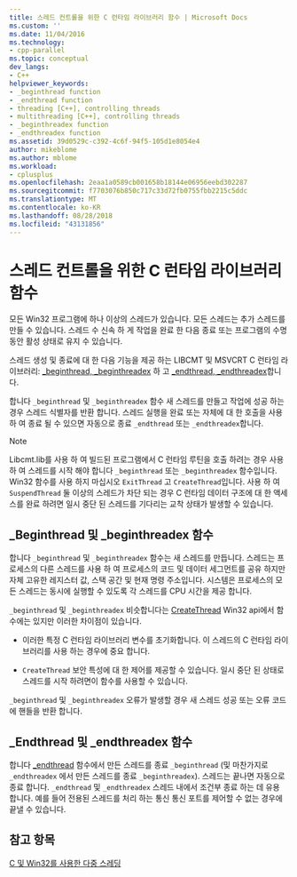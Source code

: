 ```yaml
---
title: 스레드 컨트롤을 위한 C 런타임 라이브러리 함수 | Microsoft Docs
ms.custom: ''
ms.date: 11/04/2016
ms.technology:
- cpp-parallel
ms.topic: conceptual
dev_langs:
- C++
helpviewer_keywords:
- _beginthread function
- _endthread function
- threading [C++], controlling threads
- multithreading [C++], controlling threads
- _beginthreadex function
- _endthreadex function
ms.assetid: 39d0529c-c392-4c6f-94f5-105d1e8054e4
author: mikeblome
ms.author: mblome
ms.workload:
- cplusplus
ms.openlocfilehash: 2eaa1a0589cb001658b18144e06956eebd302287
ms.sourcegitcommit: f7703076b850c717c33d72fb0755fbb2215c5ddc
ms.translationtype: MT
ms.contentlocale: ko-KR
ms.lasthandoff: 08/28/2018
ms.locfileid: "43131856"
---
```

# <a name="c-run-time-library-functions-for-thread-control"></a>스레드 컨트롤을 위한 C 런타임 라이브러리 함수
모든 Win32 프로그램에 하나 이상의 스레드가 있습니다. 모든 스레드는 추가 스레드를 만들 수 있습니다. 스레드 수 신속 하 게 작업을 완료 한 다음 종료 또는 프로그램의 수명 동안 활성 상태로 유지 수 있습니다.  
  
스레드 생성 및 종료에 대 한 다음 기능을 제공 하는 LIBCMT 및 MSVCRT C 런타임 라이브러리: [_beginthread, _beginthreadex](../c-runtime-library/reference/beginthread-beginthreadex.md) 하 고 [_endthread, _endthreadex](../c-runtime-library/reference/endthread-endthreadex.md)합니다.  
  
합니다 `_beginthread` 및 `_beginthreadex` 함수 새 스레드를 만들고 작업에 성공 하는 경우 스레드 식별자를 반환 합니다. 스레드 실행을 완료 또는 자체에 대 한 호출을 사용 하 여 종료 될 수 있으면 자동으로 종료 `_endthread` 또는 `_endthreadex`합니다.  
  
> [!NOTE]
> Libcmt.lib를 사용 하 여 빌드된 프로그램에서 C 런타임 루틴을 호출 하려는 경우 사용 하 여 스레드를 시작 해야 합니다 `_beginthread` 또는 `_beginthreadex` 함수입니다. Win32 함수를 사용 하지 마십시오 `ExitThread` 고 `CreateThread`입니다. 사용 하 여 `SuspendThread` 둘 이상의 스레드가 차단 되는 경우 C 런타임 데이터 구조에 대 한 액세스를 완료 하려면 일시 중단 된 스레드를 기다리는 교착 상태가 발생할 수 있습니다.  
  
##  <a name="_core_the__beginthread_function"></a> _Beginthread 및 _beginthreadex 함수  
 
합니다 `_beginthread` 및 `_beginthreadex` 함수는 새 스레드를 만듭니다. 스레드는 프로세스의 다른 스레드를 사용 하 여 프로세스의 코드 및 데이터 세그먼트를 공유 하지만 자체 고유한 레지스터 값, 스택 공간 및 현재 명령 주소입니다. 시스템은 프로세스의 모든 스레드는 동시에 실행할 수 있도록 각 스레드를 CPU 시간을 제공 합니다.  
  
`_beginthread` 및 `_beginthreadex` 비슷합니다는 [CreateThread](http://msdn.microsoft.com/library/windows/desktop/ms682453) Win32 api에서 함수에는 있지만 이러한 차이점이 있습니다.  
  
- 이러한 특정 C 런타임 라이브러리 변수를 초기화합니다. 이 스레드의 C 런타임 라이브러리를 사용 하는 경우에 중요 합니다.  
  
- `CreateThread` 보안 특성에 대 한 제어를 제공할 수 있습니다. 일시 중단 된 상태로 스레드를 시작 하려면이 함수를 사용할 수 있습니다.  
  
 `_beginthread` 및 `_beginthreadex` 오류가 발생할 경우 새 스레드 성공 또는 오류 코드에 핸들을 반환 합니다.  
  
##  <a name="_core_the__endthread_function"></a> _Endthread 및 _endthreadex 함수  
 
합니다 [_endthread](../c-runtime-library/reference/endthread-endthreadex.md) 함수에서 만든 스레드를 종료 `_beginthread` (및 마찬가지로 `_endthreadex` 에서 만든 스레드를 종료 `_beginthreadex`). 스레드는 끝나면 자동으로 종료 합니다. `_endthread` 및 `_endthreadex` 스레드 내에서 조건부 종료 하는 데 유용 합니다. 예를 들어 전용된 스레드를 처리 하는 통신 통신 포트를 제어할 수 없는 경우에 끝낼 수 있습니다.  
  
## <a name="see-also"></a>참고 항목  
 
[C 및 Win32를 사용한 다중 스레딩](multithreading-with-c-and-win32.md)